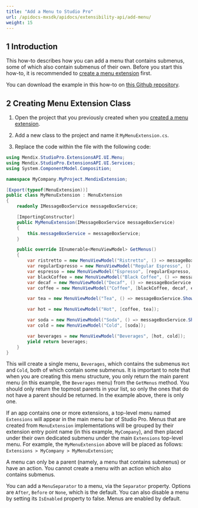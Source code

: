 ```yaml
---
title: "Add a Menu to Studio Pro"
url: /apidocs-mxsdk/apidocs/extensibility-api/add-menu/
weight: 15
---
```


## 1 Introduction

This how-to describes how you can add a menu that contains submenus, some of which also contain submenus of their own. Before you start this how-to, it is recommended to [create a menu extension](/apidocs-mxsdk/apidocs/extensibility-api/create-menu-extension/) first.

You can download the example in this how-to on [this Github repository](https://github.com/mendix/ExtensionAPI-Samples).

## 2 Creating Menu Extension Class

1. Open the project that you previously created when you [created a menu extension](/apidocs-mxsdk/apidocs/extensibility-api/create-menu-extension/).

2. Add a new class to the project and name it `MyMenuExtension.cs`.
3. Replace the code within the file with the following code:

```csharp
using Mendix.StudioPro.ExtensionsAPI.UI.Menu;
using Mendix.StudioPro.ExtensionsAPI.UI.Services;
using System.ComponentModel.Composition;

namespace MyCompany.MyProject.MendixExtension;

[Export(typeof(MenuExtension))]
public class MyMenuExtension : MenuExtension
{
    readonly IMessageBoxService messageBoxService;

    [ImportingConstructor]
    public MyMenuExtension(IMessageBoxService messageBoxService)
    {
        this.messageBoxService = messageBoxService;
    }

    public override IEnumerable<MenuViewModel> GetMenus()
    {
        var ristretto = new MenuViewModel("Ristretto", () => messageBoxService.ShowInformation("Ristretto"));
        var regularExpresso = new MenuViewModel("Regular Espresso", () => messageBoxService.ShowInformation("Regular Espresso"));
        var espresso = new MenuViewModel("Espresso", [regularExpresso, ristretto]);
        var blackCoffee = new MenuViewModel("Black Coffee", () => messageBoxService.ShowInformation("Black Coffee"));
        var decaf = new MenuViewModel("Decaf", () => messageBoxService.ShowInformation("Decaf")) { Separator = MenuSeparator.After };
        var coffee = new MenuViewModel("Coffee", [blackCoffee, decaf, espresso]);

        var tea = new MenuViewModel("Tea", () => messageBoxService.ShowInformation("Tea"));

        var hot = new MenuViewModel("Hot", [coffee, tea]);

        var soda = new MenuViewModel("Soda", () => messageBoxService.ShowInformation("Soda"));
        var cold = new MenuViewModel("Cold", [soda]);

        var beverages = new MenuViewModel("Beverages", [hot, cold]);
        yield return beverages;
    }
}
```

This will create a single menu, `Beverages`, which contains the submenus `Hot` and `Cold`, both of which contain some submenus. It is important to note that when you are creating this menu structure, you only return the main parent menu (in this example, the `Beverages` menu) from the `GetMenus` method. You should only return the topmost parents in your list, so only the ones that do not have a parent should be returned. In the example above, there is only one.

If an app contains one or more extensions, a top-level menu named `Extensions` will appear in the main menu bar of Studio Pro. Menus that are created from `MenuExtension` implementations will be grouped by their extension entry point name (in this example, `MyCompany`), and then placed under their own dedicated submenu under the main `Extensions` top-level menu. For example, the `MyMenuExtension` above will be placed as follows: `Extensions > MyCompany > MyMenuExtension`;

A menu can only be a parent (namely, a menu that contains submenus) or have an action. You cannot create a menu with an action which also contains submenus.

You can add a `MenuSeparator` to a menu, via the `Separator` property. Options are `After`, `Before` or `None`, which is the default. You can also disable a menu by setting its `IsEnabled` property to false. Menus are enabled by default.
